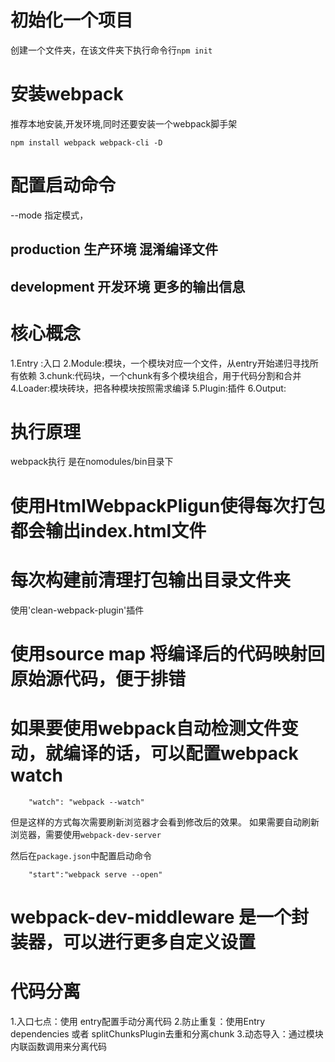 # 初始化一个项目
创建一个文件夹，在该文件夹下执行命令行`npm init`

# 安装webpack
推荐本地安装,开发环境,同时还要安装一个webpack脚手架
```
npm install webpack webpack-cli -D
```

# 配置启动命令
--mode 指定模式，
## production  生产环境    混淆编译文件
## development 开发环境  更多的输出信息

# 核心概念
1.Entry :入口
2.Module:模块，一个模块对应一个文件，从entry开始递归寻找所有依赖
3.chunk:代码块，一个chunk有多个模块组合，用于代码分割和合并
4.Loader:模块砖块，把各种模块按照需求编译
5.Plugin:插件
6.Output:


#  执行原理
webpack执行 是在nomodules/bin目录下



# 使用HtmlWebpackPligun使得每次打包都会输出index.html文件

#  每次构建前清理打包输出目录文件夹
使用'clean-webpack-plugin'插件


# 使用source map 将编译后的代码映射回原始源代码，便于排错


# 如果要使用webpack自动检测文件变动，就编译的话，可以配置webpack watch
```
    "watch": "webpack --watch"

```
但是这样的方式每次需要刷新浏览器才会看到修改后的效果。
如果需要自动刷新浏览器，需要使用`webpack-dev-server`

然后在`package.json`中配置启动命令
```
    "start":"webpack serve --open"

```

# webpack-dev-middleware 是一个封装器，可以进行更多自定义设置


# 代码分离
1.入口七点：使用 entry配置手动分离代码
2.防止重复：使用Entry dependencies 或者 splitChunksPlugin去重和分离chunk
3.动态导入：通过模块内联函数调用来分离代码


# 
